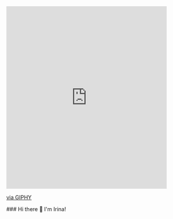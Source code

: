 <iframe src="https://giphy.com/embed/QL8k5zCiNnoUPaABuY" width="421" height="480" frameBorder="0" class="giphy-embed" allowFullScreen></iframe><p><a href="https://giphy.com/gifs/dog-computer-laptop-QL8k5zCiNnoUPaABuY">via GIPHY</a></p>
### Hi there 👋 I'm Irina!

<!--
**Sib408/sib408** is a ✨ _special_ ✨ repository because its `README.md` (this file) appears on your GitHub profile.

Here are some ideas to get you started:

- 🔭 I’m currently working on ...
- 🌱 I’m currently learning ...
- 👯 I’m looking to collaborate on ...
- 🤔 I’m looking for help with ...
- 💬 Ask me about ...
- 📫 How to reach me: ...
- 😄 Pronouns: ...
- ⚡ Fun fact: ...
-->
